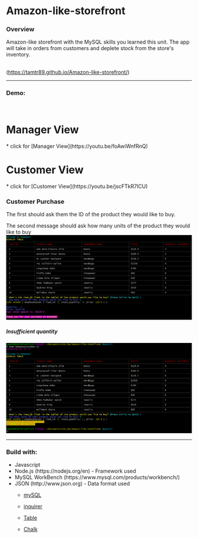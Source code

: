 # Amazon-like-storefront


<h3>Overview</h3> 
Amazon-like storefront with the MySQL skills you learned this unit. The app will take in orders from customers and deplete stock from the store's inventory.

<br>

<br>

(https://tamtr89.github.io/Amazon-like-storefront/)
<hr>



### Demo:
<br>
<h1>Manager View</h1>
    * click for [Manager View](https://youtu.be/foAwiWnfRnQ)

<h1>Customer View</h1>
   * click for [Customer View](https://youtu.be/jscFTkR7lCU)
<h3>Customer Purchase</h3>
<p>The first should ask them the ID of the product they would like to buy.
<p>The second message should ask how many units of the product they would like to buy
<img src="images/customerView.PNG" width="680px">

  <br>
<h5>Insufficient quantity</h5>
<img src="images/notenoughstock.PNG" width="680px">
<hr>


  
<h3>Build with:</h3>
<ul>

<li>Javascript
<li>Node.js (https://nodejs.org/en) - Framework used
<li>MySQL WorkBench (https://www.mysql.com/products/workbench/) 
<li>JSON (http://www.json.org) - Data format used
 
   * [mySQL](https://www.npmjs.com/package/mysql)

   * [inquirer](https://www.npmjs.com/package/inquirer)

   * [Table](https://www.npmjs.com/package/cli-table)


   * [Chalk](https://www.npmjs.com/package/chalk)
   
   
      
